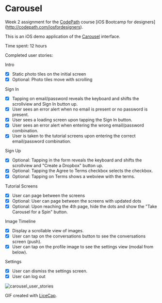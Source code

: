 # Carousel

Week 2 assignment for the [CodePath](http://www.codepath.com) course [iOS Bootcamp for designers] (http://codepath.com/iosfordesigners).
  
This is an iOS demo application of the [Carousel](https://carousel.dropbox.com/) interface. 

Time spent: 12 hours

Completed user stories:

Intro
* [x] Static photo tiles on the initial screen
* [x] Optional: Photo tiles move with scrolling

Sign In
* [x] Tapping on email/password reveals the keyboard and shifts the scrollview and Sign In button up.
* [x] User sees an error alert when no email is present or no password is present.
* [x] User sees a loading screen upon tapping the Sign In button.
* [x] User sees an error alert when entering the wrong email/password combination.
* [x] User is taken to the tutorial screens upon entering the correct email/password combination.

Sign Up
* [x] Optional: Tapping in the form reveals the keyboard and shifts the scrollview and "Create a Dropbox" button up.
* [x] Optional: Tapping the Agree to Terms checkbox selects the checkbox.
* [x] Optional: Tapping on Terms shows a webview with the terms.

Tutorial Screens
* [x] User can page between the screens
* [x] Optional: User can page between the screens with updated dots
* [x] Optional: Upon reaching the 4th page, hide the dots and show the "Take Carousel for a Spin" button.

Image Timeline
* [x] Display a scrollable view of images.
* [x] User can tap on the conversations button to see the conversations screen (push).
* [x] User can tap on the profile image to see the settings view (modal from below).

Settings
* [x] User can dismiss the settings screen.
* [x] User can log out

![carousel_user_stories](https://cloud.githubusercontent.com/assets/1504818/6205199/463a145a-b51b-11e4-9844-016319e78bf5.gif)

GIF created with [LiceCap](http://www.cockos.com/licecap/).
